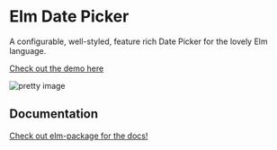 # Elm Date Picker

A configurable, well-styled, feature rich Date Picker for the lovely Elm language.

[Check out the demo here](http://abradley2.github.io/elm-datepicker/)

![pretty image](https://i.imgur.com/3o2WoMc.png)

## Documentation

[Check out elm-package for the docs!](http://package.elm-lang.org/packages/abradley2/elm-datepicker/latest/DatePicker)
